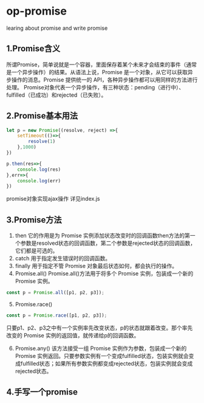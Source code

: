 # op-promise
learing about promise and write promise

## 1.Promise含义
所谓Promise，简单说就是一个容器，里面保存着某个未来才会结束的事件（通常是一个异步操作）的结果。从语法上说，Promise 是一个对象，从它可以获取异步操作的消息。Promise 提供统一的 API，各种异步操作都可以用同样的方法进行处理。
Promise对象代表一个异步操作，有三种状态：pending（进行中）、fulfilled（已成功）和rejected（已失败）。

## 2.Promise基本用法
```javascript
let p = new Promise((resolve, reject) =>{
    setTimeout(()=>{
        resolve(1)
    },1000)
})

p.then(res=>{
    console.log(res)
},err=>{
    console.log(err)
})
```

promise对象实现ajax操作
详见index.js

## 3.Promise方法
1. then
它的作用是为 Promise 实例添加状态改变时的回调函数then方法的第一个参数是resolved状态的回调函数，第二个参数是rejected状态的回调函数，它们都是可选的。
2. catch
用于指定发生错误时的回调函数。
3. finally
用于指定不管 Promise 对象最后状态如何，都会执行的操作。
4. Promise.all()
Promise.all()方法用于将多个 Promise 实例，包装成一个新的 Promise 实例。
```javascript
const p = Promise.all([p1, p2, p3]);
```
5. Promise.race()
```javascript
const p = Promise.race([p1, p2, p3]);
```
只要p1、p2、p3之中有一个实例率先改变状态，p的状态就跟着改变。那个率先改变的 Promise 实例的返回值，就传递给p的回调函数。

6. Promise.any()
该方法接受一组 Promise 实例作为参数，包装成一个新的 Promise 实例返回。只要参数实例有一个变成fulfilled状态，包装实例就会变成fulfilled状态；如果所有参数实例都变成rejected状态，包装实例就会变成rejected状态。

## 4.手写一个promise